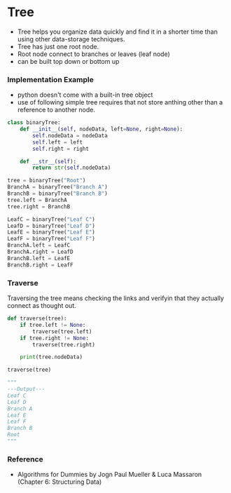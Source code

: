 # Tree

- Tree helps you organize data quickly and find it in a shorter time than using other data-storage techniques.
- Tree has just one root node.
- Root node connect to branches or leaves (leaf node)
- can be built top down or bottom up

### Implementation Example

- python doesn't come with a built-in tree object
- use of following simple tree requires that not store anthing other than a reference to another node.

```python
class binaryTree:
    def __init__(self, nodeData, left=None, right=None):
        self.nodeData = nodeData
        self.left = left
        self.right = right

    def __str__(self):
        return str(self.nodeData)

tree = binaryTree("Root")
BranchA = binaryTree("Branch A")
BranchB = binaryTree("Branch B")
tree.left = BranchA
tree.right = BranchB

LeafC = binaryTree("Leaf C")
LeafD = binaryTree("Leaf D")
LeafE = binaryTree("Leaf E")
LeafF = binaryTree("Leaf F")
BranchA.left = LeafC
BranchA.right = LeafD
BranchB.left = LeafE
BranchB.right = LeafF
```

### Traverse

Traversing the tree means checking the links and verifyin that they actually connect as thought out.

```python
def traverse(tree):
    if tree.left != None:
        traverse(tree.left)
    if tree.right != None:
        traverse(tree.right)

    print(tree.nodeData)

traverse(tree)

"""
---Output---
Leaf C
Leaf D
Branch A
Leaf E
Leaf F
Branch B
Root
"""
```

### Reference

- Algorithms for Dummies by Jogn Paul Mueller & Luca Massaron (Chapter 6: Structuring Data)

